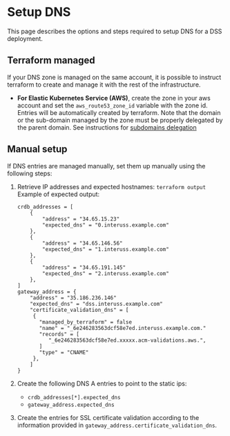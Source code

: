 # Setup DNS

This page describes the options and steps required to setup DNS for a DSS deployment.

## Terraform managed

If your DNS zone is managed on the same account, it is possible to instruct terraform to create and manage
it with the rest of the infrastructure.

- **For Elastic Kubernetes Service (AWS)**, create the zone in your aws account and set the `aws_route53_zone_id`
  variable with the zone id. Entries will be automatically created by terraform.
  Note that the domain or the sub-domain managed by the zone must be properly delegated by the parent domain.
  See instructions for [subdomains delegation](https://docs.aws.amazon.com/Route53/latest/DeveloperGuide/CreatingNewSubdomain.html#UpdateDNSParentDomain)


## Manual setup 

If DNS entries are managed manually, set them up manually using the following steps:

1. Retrieve IP addresses and expected hostnames: `terraform output`
   Example of expected output:
   ```
   crdb_addresses = [
       {
           "address" = "34.65.15.23"
           "expected_dns" = "0.interuss.example.com"
       },
       {
           "address" = "34.65.146.56"
           "expected_dns" = "1.interuss.example.com"
       },
       {
           "address" = "34.65.191.145"
           "expected_dns" = "2.interuss.example.com"
       },
   ]
   gateway_address = {
       "address" = "35.186.236.146"
       "expected_dns" = "dss.interuss.example.com"  
       "certificate_validation_dns" = [
        {
          "managed_by_terraform" = false
          "name" = "_6e246283563dcf58e7ed.interuss.example.com."
          "records" = [
             "_6e246283563dcf58e7ed.xxxxx.acm-validations.aws.",
          ]
          "type" = "CNAME"
        },
       ]
   }
   ```
2. Create the following DNS A entries to point to the static ips:
    - `crdb_addresses[*].expected_dns`
    - `gateway_address.expected_dns`

3. Create the entries for SSL certificate validation according to the information provided
    in `gateway_address.certificate_validation_dns`.